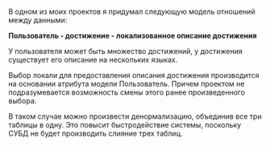 В одном из моих проектов я придумал следующую модель отношений между данными:

**Пользователь - достижение - локализованное описание достижения**

У пользователя может быть множество достижений, у достижения существует его описание на нескольких языках.

Выбор локали для предоставления описания достижения производится на основании атрибута модели Пользователь. Причем проектом не подразумевается возможность смены этого ранее произведенного выбора.

В таком случае можно произвести денормализацию, объединив все три таблицы в одну. Это повысит быстродействие системы, поскольку СУБД не будет производить слияние трех таблиц.
